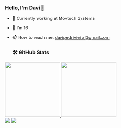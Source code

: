 ### Hello, I'm Davi 👋

- 🔭 Currently working at Movtech Systems
- 💬 I'm 16
- 📫 How to reach me: davipedrivieira@gmail.com

  ### 🛠️ GitHub Stats

 <div>
  <a href="https://github.com/davipedrivieira">
  <img height="180em" src="https://github-readme-stats-eight-theta.vercel.app/api?username=davipedrivieira&show_icons=true&theme=tokyonight&include_all_commits=true&count_private=true"/>
  <img height="180em" src="https://github-readme-stats-eight-theta.vercel.app/api/top-langs/?username=davipedrivieira&layout=compact&langs_count=8&theme=tokyonight"/>
<div>

<div> 
  <a href = "mailto:davipedrivieira@gmail.com"><img src="https://img.shields.io/badge/-Gmail-%23333?style=for-the-badge&logo=gmail&logoColor=white" target="_blank"></a>
  <a href="https://www.linkedin.com/in/davi-pedri-vieira/" target="_blank"><img src="https://img.shields.io/badge/-LinkedIn-%230077B5?style=for-the-badge&logo=linkedin&logoColor=white" target="_blank"></a> 
</div>
